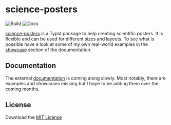 # science-posters
![Build](https://img.shields.io/github/actions/workflow/status/jonaspleyer/science-posters/build.yml?style=flat-square&label=Build)
![Docs](https://img.shields.io/github/actions/workflow/status/jonaspleyer/science-posters/docs.yml?style=flat-square&label=Docs)


[science-posters](https://github.com/jonaspleyer/science-posters) is a Typst package to help creating scientific posters.
It is flexible and can be used for different sizes and layouts.
To see what is possible have a look at some of my own real-world examples in the [showcase](https://jonaspleyer.github.io/science-posters/showcase/) section of the documentation.

## Documentation
The external [documentation](https://jonaspleyer.github.io/science-posters/) is coming along slowly.
Most notably, there are examples and showcases missing but I hope to be adding them over the coming months.

## License
Download the [MIT License](https://www.mit.edu/~amini/LICENSE.md)

